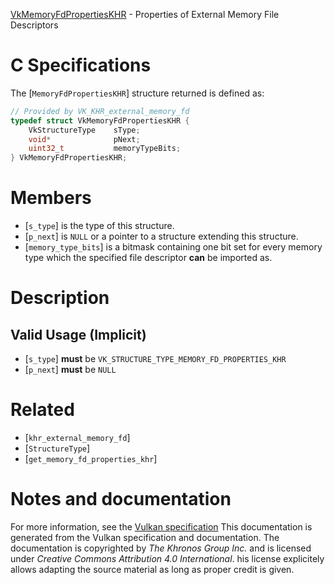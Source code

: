 [VkMemoryFdPropertiesKHR](https://www.khronos.org/registry/vulkan/specs/1.3-extensions/man/html/VkMemoryFdPropertiesKHR.html) - Properties of External Memory File Descriptors

# C Specifications
The [`MemoryFdPropertiesKHR`] structure returned is defined as:
```c
// Provided by VK_KHR_external_memory_fd
typedef struct VkMemoryFdPropertiesKHR {
    VkStructureType    sType;
    void*              pNext;
    uint32_t           memoryTypeBits;
} VkMemoryFdPropertiesKHR;
```

# Members
- [`s_type`] is the type of this structure.
- [`p_next`] is `NULL` or a pointer to a structure extending this structure.
- [`memory_type_bits`] is a bitmask containing one bit set for every memory type which the specified file descriptor  **can**  be imported as.

# Description
## Valid Usage (Implicit)
-  [`s_type`] **must**  be `VK_STRUCTURE_TYPE_MEMORY_FD_PROPERTIES_KHR`
-  [`p_next`] **must**  be `NULL`

# Related
- [`khr_external_memory_fd`]
- [`StructureType`]
- [`get_memory_fd_properties_khr`]

# Notes and documentation
For more information, see the [Vulkan specification](https://www.khronos.org/registry/vulkan/specs/1.3-extensions/html/vkspec.html)
This documentation is generated from the Vulkan specification and documentation.
The documentation is copyrighted by *The Khronos Group Inc.* and is licensed under *Creative Commons Attribution 4.0 International*.
his license explicitely allows adapting the source material as long as proper credit is given.
        